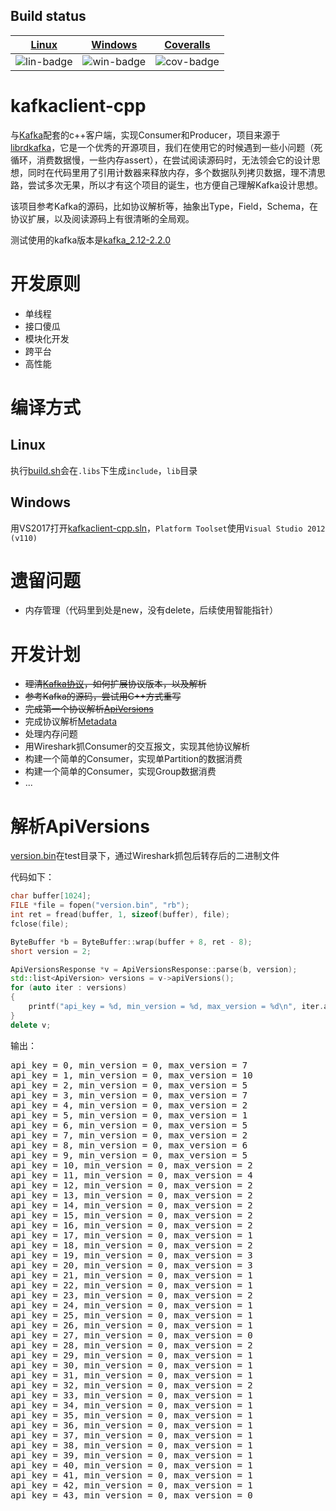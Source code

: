## Build status

| [Linux][lin-link] | [Windows][win-link] | [Coveralls][cov-link] |
| :---------------: | :-----------------: | :-------------------: |
| ![lin-badge]      | ![win-badge]        | ![cov-badge]          |

[lin-badge]: https://travis-ci.org/smartdu/kafkaclient-cpp.svg?branch=master "Travis build status"
[lin-link]:  https://travis-ci.org/smartdu/kafkaclient-cpp "Travis build status"
[win-badge]: https://ci.appveyor.com/api/projects/status/l6qulgqahcayidrf/branch/master?svg=true "AppVeyor build status"
[win-link]:  https://ci.appveyor.com/project/miloyip/rapidjson-0fdqj/branch/master "AppVeyor build status"
[cov-badge]: https://coveralls.io/repos/github/smartdu/kafkaclient-cpp/badge.svg "Coveralls coverage"
[cov-link]:  https://coveralls.io/github/smartdu/kafkaclient-cpp "Coveralls coverage"

# kafkaclient-cpp
与[Kafka](https://kafka.apache.org/)配套的c++客户端，实现Consumer和Producer，项目来源于[librdkafka](https://github.com/edenhill/librdkafka)，它是一个优秀的开源项目，我们在使用它的时候遇到一些小问题（死循环，消费数据慢，一些内存assert），在尝试阅读源码时，无法领会它的设计思想，同时在代码里用了引用计数器来释放内存，多个数据队列拷贝数据，理不清思路，尝试多次无果，所以才有这个项目的诞生，也方便自己理解Kafka设计思想。

该项目参考Kafka的源码，比如协议解析等，抽象出Type，Field，Schema，在协议扩展，以及阅读源码上有很清晰的全局观。

测试使用的kafka版本是[kafka_2.12-2.2.0](http://mirror-hk.koddos.net/apache/kafka/2.2.0/kafka_2.12-2.2.0.tgz)

# 开发原则 #
  * 单线程
  * 接口傻瓜
  * 模块化开发
  * 跨平台
  * 高性能

# 编译方式
## Linux
执行[build.sh](./build.sh)会在`.libs`下生成`include`，`lib`目录
## Windows
用VS2017打开[kafkaclient-cpp.sln](./kafkaclient-cpp.sln)，`Platform Toolset`使用`Visual Studio 2012 (v110)`

# 遗留问题
  * 内存管理（代码里到处是new，没有delete，后续使用智能指针）

# 开发计划
  * ~~理清[Kafka协议](https://kafka.apache.org/protocol)，如何扩展协议版本，以及解析~~
  * ~~参考Kafka的源码，尝试用C++方式重写~~
  * ~~完成第一个协议解析[ApiVersions](https://kafka.apache.org/protocol#The_Messages_ApiVersions)~~
  * 完成协议解析[Metadata](https://kafka.apache.org/protocol#The_Messages_Metadata)
  * 处理内存问题
  * 用Wireshark抓Consumer的交互报文，实现其他协议解析
  * 构建一个简单的Consumer，实现单Partition的数据消费
  * 构建一个简单的Consumer，实现Group数据消费
  * ...

# 解析ApiVersions
[version.bin](test/version.bin)在test目录下，通过Wireshark抓包后转存后的二进制文件

代码如下：
``` c++
char buffer[1024];
FILE *file = fopen("version.bin", "rb");
int ret = fread(buffer, 1, sizeof(buffer), file);
fclose(file);

ByteBuffer *b = ByteBuffer::wrap(buffer + 8, ret - 8);
short version = 2;

ApiVersionsResponse *v = ApiVersionsResponse::parse(b, version);
std::list<ApiVersion> versions = v->apiVersions();
for (auto iter : versions)
{
	printf("api_key = %d, min_version = %d, max_version = %d\n", iter.apiKey, iter.minVersion, iter.maxVersion);
}
delete v;
```

输出：
<pre>
api_key = 0, min_version = 0, max_version = 7
api_key = 1, min_version = 0, max_version = 10
api_key = 2, min_version = 0, max_version = 5
api_key = 3, min_version = 0, max_version = 7
api_key = 4, min_version = 0, max_version = 2
api_key = 5, min_version = 0, max_version = 1
api_key = 6, min_version = 0, max_version = 5
api_key = 7, min_version = 0, max_version = 2
api_key = 8, min_version = 0, max_version = 6
api_key = 9, min_version = 0, max_version = 5
api_key = 10, min_version = 0, max_version = 2
api_key = 11, min_version = 0, max_version = 4
api_key = 12, min_version = 0, max_version = 2
api_key = 13, min_version = 0, max_version = 2
api_key = 14, min_version = 0, max_version = 2
api_key = 15, min_version = 0, max_version = 2
api_key = 16, min_version = 0, max_version = 2
api_key = 17, min_version = 0, max_version = 1
api_key = 18, min_version = 0, max_version = 2
api_key = 19, min_version = 0, max_version = 3
api_key = 20, min_version = 0, max_version = 3
api_key = 21, min_version = 0, max_version = 1
api_key = 22, min_version = 0, max_version = 1
api_key = 23, min_version = 0, max_version = 2
api_key = 24, min_version = 0, max_version = 1
api_key = 25, min_version = 0, max_version = 1
api_key = 26, min_version = 0, max_version = 1
api_key = 27, min_version = 0, max_version = 0
api_key = 28, min_version = 0, max_version = 2
api_key = 29, min_version = 0, max_version = 1
api_key = 30, min_version = 0, max_version = 1
api_key = 31, min_version = 0, max_version = 1
api_key = 32, min_version = 0, max_version = 2
api_key = 33, min_version = 0, max_version = 1
api_key = 34, min_version = 0, max_version = 1
api_key = 35, min_version = 0, max_version = 1
api_key = 36, min_version = 0, max_version = 1
api_key = 37, min_version = 0, max_version = 1
api_key = 38, min_version = 0, max_version = 1
api_key = 39, min_version = 0, max_version = 1
api_key = 40, min_version = 0, max_version = 1
api_key = 41, min_version = 0, max_version = 1
api_key = 42, min_version = 0, max_version = 1
api_key = 43, min_version = 0, max_version = 0
</pre>
